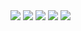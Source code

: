 <img src="https://ibb.co/vk3BKLT">
<img src="https://ibb.co/stLWJ1q">
<img src="https://ibb.co/98k7Yf7">
<img src="https://ibb.co/rbcJWn9">
<img src="https://ibb.co/bWVzRZS">
